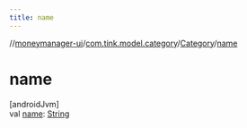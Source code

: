 ```yaml
---
title: name
---
```

//[moneymanager-ui](../../../index.html)/[com.tink.model.category](../index.html)/[Category](index.html)/[name](name.html)



# name



[androidJvm]\
val [name](name.html): [String](https://kotlinlang.org/api/latest/jvm/stdlib/kotlin/-string/index.html)




